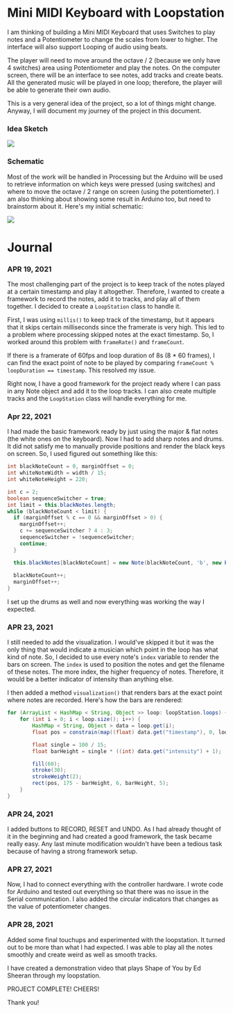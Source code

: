 # Mini MIDI Keyboard with Loopstation
I am thinking of building a Mini MIDI Keyboard that uses Switches to play notes and a Potentiometer to change the scales from lower to higher. The interface will also support Looping of audio using beats.

The player will need to move around the octave / 2 (because we only have 4 switches) area using Potentiometer and play the notes. On the computer screen, there will be an interface to see notes, add tracks and create beats. All the generated music will be played in one loop; therefore, the player will be able to generate their own audio.

This is a very general idea of the project, so a lot of things might change. Anyway, I will document my journey of the project in this document.

### Idea Sketch
![](images/sketch.jpg)

### Schematic
Most of the work will be handled in Processing but the Arduino will be used to retrieve information on which keys were pressed (using switches) and where to move the octave / 2 range on screen (using the potentiometer). I am also thinking about showing some result in Arduino too, but need to brainstorm about it. Here's my initial schematic:

![](images/schematic.jpg)

# Journal

### APR 19, 2021
The most challenging part of the project is to keep track of the notes played at a certain timestamp and play it altogether. Therefore, I wanted to create a framework to record the notes, add it to tracks, and play all of them together. I decided to create a ```LoopStation``` class to handle it.

First, I was using ```millis()``` to keep track of the timestamp, but it appears that it skips certain milliseconds since the framerate is very high. This led to a problem where processing skipped notes at the exact timestamp. So, I worked around this problem with ```frameRate()``` and ```frameCount```.

If there is a framerate of 60fps and loop duration of 8s (8 * 60 frames), I can find the exact point of note to be played by comparing ```frameCount % loopDuration == timestamp```. This resolved my issue.

Right now, I have a good framework for the project ready where I can pass in any Note object and add it to the loop tracks. I can also create multiple tracks and the ```LoopStation``` class will handle everything for me.


### Apr 22, 2021
I had made the basic framework ready by just using the major & flat notes (the white ones on the keyboard). Now I had to add sharp notes and drums. It did not satisfy me to manually provide positions and render the black keys on screen. So, I used figured out something like this:

```java
int blackNoteCount = 0, marginOffset = 0;
int whiteNoteWidth = width / 15;
int whiteNoteHeight = 220;

int c = 2; 
boolean sequenceSwitcher = true;
int limit = this.blackNotes.length;
while (blackNoteCount < limit) {
  if (marginOffset % c == 0 && marginOffset > 0) {
    marginOffset++;
    c += sequenceSwitcher ? 4 : 3;
    sequenceSwitcher = !sequenceSwitcher;
    continue;
  }

  this.blackNotes[blackNoteCount] = new Note(blackNoteCount, 'b', new PVector(whiteNoteWidth * (marginOffset + 1) - (width / (15 * 2)) / 2, height - whiteNoteHeight));
      
  blackNoteCount++;
  marginOffset++;
}
```

I set up the drums as well and now everything was working the way I expected.

### APR 23, 2021
I still needed to add the visualization. I would've skipped it but it was the only thing that would indicate a musician which point in the loop has what kind of note. So, I decided to use every note's ```index``` variable to render the bars on screen. The ```index``` is used to position the notes and get the filename of these notes. The more index, the higher frequency of notes. Therefore, it would be a better indicator of intensity than anything else.

I then added a method ```visualization()``` that renders bars at the exact point where notes are recorded. Here's how the bars are rendered:

```java
for (ArrayList < HashMap < String, Object >> loop: loopStation.loops) {
    for (int i = 0; i < loop.size(); i++) {
        HashMap < String, Object > data = loop.get(i);
        float pos = constrain(map((float) data.get("timestamp"), 0, loopDuration, left, right), left, right - 20);

        float single = 100 / 15;
        float barHeight = single * ((int) data.get("intensity") + 1);

        fill(60);
        stroke(30);
        strokeWeight(2);
        rect(pos, 175 - barHeight, 6, barHeight, 5);
    }
}
```

### APR 24, 2021
I added buttons to RECORD, RESET and UNDO. As I had already thought of it in the beginning and had created a good framework, the task became really easy. Any last minute modification wouldn't have been a tedious task because of having a strong framework setup.

### APR 27, 2021
Now, I had to connect everything with the controller hardware. I wrote code for Arduino and tested out everything so that there was no issue in the Serial communication. I also added the circular indicators that changes as the value of potentiometer changes.

### APR 28, 2021
Added some final touchups and experimented with the loopstation. It turned out to be more than what I had expected. I was able to play all the notes smoothly and create weird as well as smooth tracks.

I have created a demonstration video that plays Shape of You by Ed Sheeran through my loopstation.

PROJECT COMPLETE! CHEERS!

Thank you!
